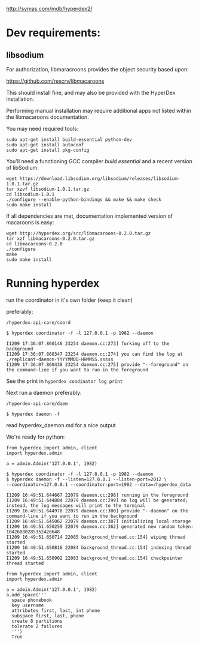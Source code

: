 http://symas.com/mdb/hyperdex2/

# Dev requirements:


## libsodium

For authorization, libmaracroons provides the object security based upon:

https://github.com/rescrv/libmacaroons

This should install fine, and may also be provided with the HyperDex installation. 

Performing manual installation may require additional apps not listed within the libmacaroons documentation.

You may need required tools:

    sudo apt-get install build-essential python-dev
    sudo apt-get install autoconf
    sudo apt-get install pkg-config 

You'll need a functioning GCC compiler *build essential* and a recent version of libSodium:

    wget https://download.libsodium.org/libsodium/releases/libsodium-1.0.1.tar.gz
    tar xzvf libsodium-1.0.1.tar.gz
    cd libsodium-1.0.1
    ./configure --enable-python-bindings && make && make check
    sudo make install 

If all dependencies are met, documentation implemented version of macaroons is easy:

    wget http://hyperdex.org/src/libmacaroons-0.2.0.tar.gz
    tar xzf libmacaroons-0.2.0.tar.gz
    cd libmacaroons-0.2.0
    ./configure
    make
    sudo make install


# Running hyperdex

run the coordinator in it's own folder (keep it clean)

preferably:

    /hyperdex-api-core/coord

    $ hyperdex coordinator -f -l 127.0.0.1 -p 1982 --daemon

    I1209 17:36:07.860146 23254 daemon.cc:273] forking off to the background
    I1209 17:36:07.860347 23254 daemon.cc:274] you can find the log at ./replicant-daemon-YYYYMMDD-HHMMSS.sssss
    I1209 17:36:07.860438 23254 daemon.cc:275] provide "--foreground" on the command-line if you want to run in the foreground

See the print in `hyperdex coodinator log print`

Next run a daemon preferably:

    /hyperdex-api-core/daem

    $ hyperdex daemon -f

read hyperdex_daemon.md for a nice output 

We're ready for python:

    from hyperdex import admin, client
    import hyperdex.admin
    
    a = admin.Admin('127.0.0.1', 1982)

    $ hyperdex coordinator -f -l 127.0.0.1 -p 1982 --daemon
    $ hyperdex daemon -f --listen=127.0.0.1 --listen-port=2012 \
    --coordinator=127.0.0.1 --coordinator-port=1982 --data=/hyperdex_data

    I1209 16:49:51.644667 22079 daemon.cc:298] running in the foreground
    I1209 16:49:51.644884 22079 daemon.cc:299] no log will be generated; instead, the log messages will print to the terminal
    I1209 16:49:51.644978 22079 daemon.cc:300] provide "--daemon" on the command-line if you want to run in the background
    I1209 16:49:51.645062 22079 daemon.cc:307] initializing local storage
    I1209 16:49:51.650259 22079 daemon.cc:362] generated new random token:  10426080285352428648
    I1209 16:49:51.650714 22085 background_thread.cc:154] wiping thread started
    I1209 16:49:51.650816 22084 background_thread.cc:154] indexing thread started
    I1209 16:49:51.650902 22083 background_thread.cc:154] checkpointer thread started

    from hyperdex import admin, client
    import hyperdex.admin
    
    a = admin.Admin('127.0.0.1', 1982)
    a.add_space('''
      space phonebook
      key username
      attributes first, last, int phone
      subspace first, last, phone
      create 8 partitions
      tolerate 2 failures
      ''')
      True
